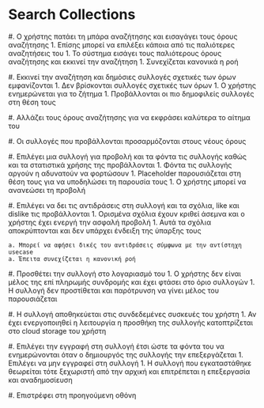 # Search Collections

#. Ο χρήστης πατάει τη μπάρα αναζήτησης και εισαγάγει τους όρους αναζήτησης
	1. Επίσης μπορεί να επιλέξει κάποια από τις παλιότερες αναζητήσεις του
	1. Το σύστημα εισάγει τους παλιότερους όρους αναζήτησης και εκκινεί την αναζήτηση
	1. Συνεχίζεται κανονικά η ροή

#. Εκκινεί την αναζήτηση και δημόσιες συλλογές σχετικές των όρων εμφανίζονται
	1. Δεν βρίσκονται συλλογές σχετικές των όρων
	1. Ο χρήστης ενημερώνεται για το ζήτημα
	1. Προβάλλονται οι πιο δημοφιλείς συλλογές στη θέση τους

#. Αλλάζει τους όρους αναζήτησης για να εκφράσει καλύτερα το αίτημα του

#. Οι συλλογές που προβάλλονται προσαρμόζονται στους νέους όρους

#. Επιλέγει μια συλλογή για προβολή και τα φόντα τις συλλογής καθώς και τα στατιστικά χρήσης της προβάλλονται
	1. Φόντα τις συλλογής αργούν η αδυνατούν να φορτώσουν
	1. Placeholder παρουσιάζεται στη θέση τους για να υποδηλώσει τη παρουσία τους
	1. Ο χρήστης μπορεί να ανανεώσει τη προβολή

#. Επιλέγει να δει τις αντιδράσεις στη συλλογή και τα σχόλια, like και dislike τις προβάλλονται
	1. Ορισμένα σχόλια έχουν κριθεί άσεμνα και ο χρήστης έχει ενεργή την ασφαλή προβολή
	1. Αυτά τα σχόλια αποκρύπτονται και δεν υπάρχει ένδειξη της ύπαρξης τους
	
	a. Μπορεί να αφήσει δικές του αντιδράσεις σύμφωνα με την αντίστηχη usecase
	a. Έπειτα συνεχίζεται η κανονική ροή

#. Προσθέτει την συλλογή στο λογαριασμό του
	1. Ο χρήστης δεν είναι μέλος της επί πληρωμής συνδρομής και έχει φτάσει στο όριο συλλογών
	1. Η συλλογή δεν προστίθεται και παρότρυνση να γίνει μέλος του παρουσιάζεται
	
#. Η συλλογή αποθηκεύεται στις συνδεδεμένες συσκευές του χρήστη
	1. Αν έχει ενεργοποιηθεί η λειτουργία η προσθήκη της συλλογής κατοπτρίζεται στο cloud storage του χρήστη

#. Επιλέγει την εγγραφή στη συλλογή έτσι ώστε τα φόντα του να ενημερώνονται όταν ο δημιουργός της συλλογής την επεξεργάζεται
	1. Επιλέγει να μην εγγραφεί στη συλλογή
	1. Η συλλογή που εγκαταστάθηκε θεωρείται τότε ξεχωριστή από την αρχική και επιτρέπεται η επεξεργασία και αναδημοσίευση

#. Επιστρέφει στη προηγούμενη οθόνη
